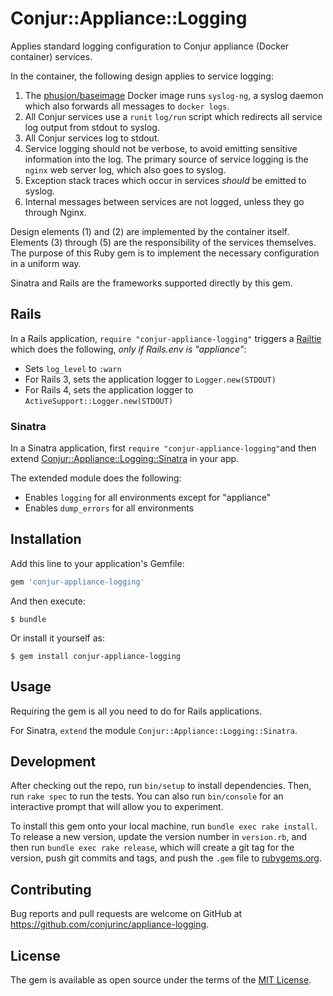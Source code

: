 # Conjur::Appliance::Logging

Applies standard logging configuration to Conjur appliance (Docker container) services.

In the container, the following design applies to service logging:

1. The [phusion/baseimage](https://github.com/phusion/baseimage-docker) Docker image runs `syslog-ng`, a syslog
daemon which also forwards all messages to `docker logs`.
1. All Conjur services use a `runit` `log/run` script which redirects all service log output from stdout to syslog.
1. All Conjur services log to stdout.
1. Service logging should not be verbose, to avoid emitting sensitive information into the log. The primary source of 
service logging is the `nginx` web server log, which also goes to syslog.
1. Exception stack traces which occur in services *should* be emitted to syslog.
1. Internal messages between services are not logged, unless they go through Nginx.

Design elements (1) and (2) are implemented by the container itself. Elements (3) through (5) are the responsibility of the
services themselves. The purpose of this Ruby gem is to implement the necessary configuration in a uniform way.

Sinatra and Rails are the frameworks supported directly by this gem. 

## Rails

In a Rails application, `require "conjur-appliance-logging"` triggers a [Railtie](/conjurinc/appliance-logging/blob/master/lib/conjur/appliance/logging/railtie.rb) which does the following, *only if Rails.env is "appliance"*:

* Sets `log_level` to `:warn`
* For Rails 3, sets the application logger to `Logger.new(STDOUT)`
* For Rails 4, sets the application logger to `ActiveSupport::Logger.new(STDOUT)`

### Sinatra

In a Sinatra application, first `require "conjur-appliance-logging"`and then extend [Conjur::Appliance::Logging::Sinatra](https://github.com/conjurinc/appliance-logging/blob/master/lib/conjur/appliance/logging/sinatra.rb) in your app.

The extended module does the following:

* Enables `logging` for all environments except for "appliance"
* Enables `dump_errors` for all environments

## Installation

Add this line to your application's Gemfile:

```ruby
gem 'conjur-appliance-logging'
```

And then execute:

    $ bundle

Or install it yourself as:

    $ gem install conjur-appliance-logging

## Usage

Requiring the gem is all you need to do for Rails applications.

For Sinatra, `extend` the module `Conjur::Appliance::Logging::Sinatra`.

## Development

After checking out the repo, run `bin/setup` to install dependencies. Then, run `rake spec` to run the tests. You can also run `bin/console` for an interactive prompt that will allow you to experiment.

To install this gem onto your local machine, run `bundle exec rake install`. To release a new version, update the version number in `version.rb`, and then run `bundle exec rake release`, which will create a git tag for the version, push git commits and tags, and push the `.gem` file to [rubygems.org](https://rubygems.org).

## Contributing

Bug reports and pull requests are welcome on GitHub at https://github.com/conjurinc/appliance-logging.

## License

The gem is available as open source under the terms of the [MIT License](http://opensource.org/licenses/MIT).


